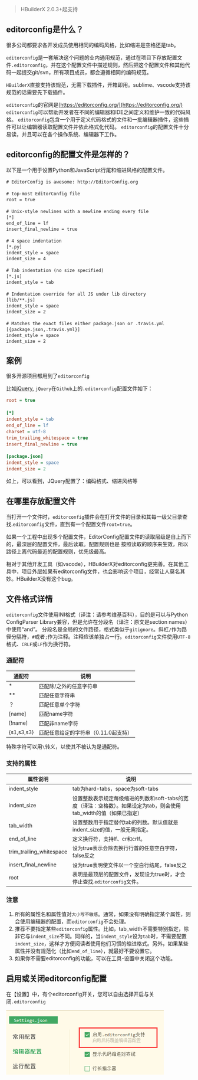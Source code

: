 > HBuilderX 2.0.3+起支持

## editorconfig是什么？

很多公司都要求各开发成员使用相同的编码风格，比如缩进是空格还是tab。

`editorconfig`是一套解决这个问题的业内通用规范，通过在项目下存放配置文件`.editorconfig`，并在这个配置文件中描述规则，然后把这个配置文件和其他代码一起提交git/svn，所有项目成员，都会遵循相同的编码规范。

`HBuilderX`直接支持该规范，无需下载插件，开箱即用。sublime、vscode支持该规范的话需要先下载插件。

`editorconfig`的官网是[https://editorconfig.org/](https://editorconfig.org/)
`editorconfig`可以帮助开发者在不同的编辑器和IDE之间定义和维护一致的代码风格。
`editorconfig`包含一个用于定义代码格式的文件和一批编辑器插件，这些插件可以让编辑器读取配置文件并依此格式化代码。
`editorconfig`的配置文件十分易读，并且可以在各个操作系统、编辑器下工作。

## editorconfig的配置文件是怎样的？

以下是一个用于设置Python和JavaScript行尾和缩进风格的配置文件。

```
# EditorConfig is awesome: http://EditorConfig.org
 
# top-most EditorConfig file
root = true
 
# Unix-style newlines with a newline ending every file
[*]
end_of_line = lf
insert_final_newline = true
 
# 4 space indentation
[*.py]
indent_style = space
indent_size = 4
 
# Tab indentation (no size specified)
[*.js]
indent_style = tab
 
# Indentation override for all JS under lib directory
[lib/**.js]
indent_style = space
indent_size = 2
 
# Matches the exact files either package.json or .travis.yml
[{package.json,.travis.yml}]
indent_style = space
indent_size = 2
```

## 案例

很多开源项目都用到了`editorconfig`

比如[jQuery](https://github.com/jquery/jquery/blob/master/.editorconfig), `jQuery`在`Github`上的`.editorconfig`配置文件如下：

```ini
root = true

[*]
indent_style = tab
end_of_line = lf
charset = utf-8
trim_trailing_whitespace = true
insert_final_newline = true

[package.json]
indent_style = space
indent_size = 2
```

如上，可以看到，JQuery配置了：编码格式、缩进风格等


## 在哪里存放配置文件
当打开一个文件时，`editorconfig`插件会在打开文件的目录和其每一级父目录查找.`editorconfig`文件，直到有一个配置文件`root=true`。

如果一个工程中出现多个配置文件，EditorConfig配置文件的读取层级是自上而下的，最深层的配置文件，最后读取。配置规则也是 按照读取的顺序来生效，所以路径上离代码最近的配置规则，优先级最高。

相对于其他开发工具（如vscode），HBuilderX对editorconfig更完善。在其他工具中，项目外层如果有editorconfig文件，也会影响这个项目，经常让人莫名其妙。HBuilderX没有这个bug。


## 文件格式详情
`editorconfig`文件使用INI格式（译注：请参考维基百科），目的是可以与Python ConfigParser Library兼容，但是允许在分段名（译注：原文是section names）中使用“and”。
分段名是全局的文件路径，格式类似于`gitignore`。斜杠`/`作为路径分隔符，`#`或者`;`作为注释。注释应该单独占一行。`editorconfig`文件使用`UTF-8`格式、`CRLF`或`LF`作为换行符。

### 通配符
| 通配符     | 说明                                 |
| ---------- | ------------------------------------ |
| *          | 匹配除/之外的任意字符串              |
| **         | 匹配任意字符串                       |
| ？         | 匹配任意单个字符                     |
| [name]     | 匹配name字符                         |
| [!name]    | 匹配非name字符                       |
| {s1,s3,s3} | 匹配任意给定的字符串（0.11.0起支持） |

特殊字符可以用`\`转义，以使其不被认为是通配符。

### 支持的属性

| 属性说明                   | 说明                                                         |
| ------------------------ | ------------------------------------------------------------ |
| indent_style             | tab为hard-tabs，space为soft-tabs                             |
| indent_size              | 设置整数表示规定每级缩进的列数和soft-tabs的宽度（译注：空格数）。如果设定为tab，则会使用tab_width的值（如果已指定） |
| tab_width                | 设置整数用于指定替代tab的列数。默认值就是indent_size的值，一般无需指定。 |
| end_of_line              | 定义换行符，支持lf、cr和crlf。                               |
| trim_trailing_whitespace | 设为true表示会除去换行行首的任意空白字符，false反之          |
| insert_final_newline     | 设为true表明使文件以一个空白行结尾，false反之                |
| root                     | 表明是最顶层的配置文件，发现设为true时，才会停止查找.`editorconfig`文件。 |

### 注意

1. 所有的属性名和属性值对`大小写不敏感`。通常，如果没有明确指定某个属性，则会使用编辑器的配置，而`editorconfig`不会处理。
2. 推荐不要指定某些`editorconfig`属性。比如，tab_width不需要特别指定，除非它与`indent_size`不同。同样的，当`indent_style`设为`tab`时，不需要配置`indent_size`，这样才方便阅读者使用他们习惯的缩进格式。另外，如果某些属性并没有规范化（比如`end_of_line`），就最好不要设置它。
3. 如果你不需要editorconfig的功能，可以在工具-设置中关闭这个功能。

## 启用或关闭editorconfig配置

在【设置】中，有个editorconfig开关，您可以自由选择开启与关闭`.editorconfig`

<img src="/static/snapshots/tutorial/settings/editorconfig.png" />



